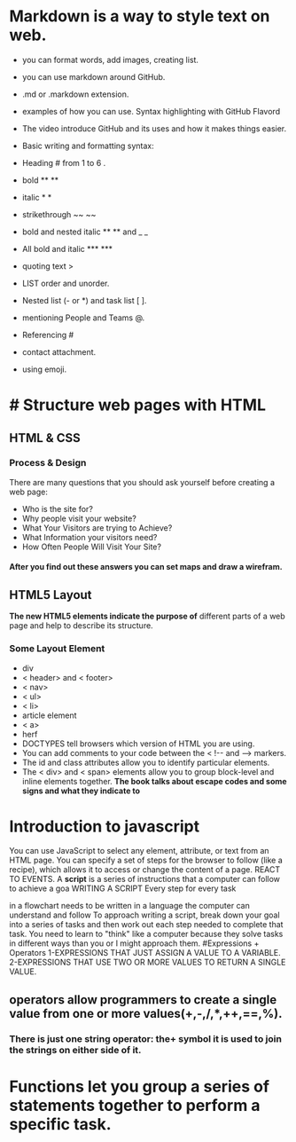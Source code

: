 # Markdown is a way to style text on web.
* you can format words, add images, creating list.
* you can use markdown around GitHub.
* .md or .markdown extension.
* examples of how you can use. Syntax highlighting with GitHub Flavord
* The video introduce GitHub and its uses and how it makes things easier.
* Basic writing and formatting syntax:
* Heading # from 1 to 6 .
* bold ** **
* italic * *
* strikethrough ~~ ~~
* bold and nested italic ** ** and _ _
* All bold and italic *** ***

* quoting text >
* LIST order and unorder.
* Nested list (- or *) and task list [ ].
* mentioning People and Teams @.
* Referencing #
* contact attachment.
* using emoji.
# # Structure web pages with HTML
##  **HTML & CSS** 
### Process & Design
There are many questions that you should ask yourself before creating a web page:
* Who is the site for?
* Why people visit your website?
* What Your Visitors are trying to Achieve?
* What Information your visitors need?
* How Often People Will Visit Your Site?
#### After you find out these answers you can set maps and draw a wirefram.
## HTML5 Layout
**The new HTML5 elements indicate the purpose of** 
different parts of a web page and help to describe 
its structure.
### Some Layout Element
* div
* < header> and < footer>
* < nav>
* < ul>
* < li>
* article element
* < a>
* herf
* DOCTYPES tell browsers which version of HTML you 
are using.
* You can add comments to your code between the 
< !-- and --> markers.
* The id and class attributes allow you to identify 
particular elements.
* The < div> and < span> elements allow you to group 
block-level and inline elements together. 
**The book talks about escape codes and some signs and what they indicate to**

# Introduction to javascript
You can use JavaScript to select any
element, attribute, or text from an
HTML page.
You can specify a set of steps for
the browser to follow (like a recipe),
which allows it to access or change the
content of a page.
REACT TO EVENTS.
A **script** is a series of instructions that a
computer can follow to achieve a goa
WRITING A SCRIPT
Every step for every task 

in a flowchart needs to be written
in a language the computer can
understand and follow
To approach writing a script, break down your goal into
a series of tasks and then work out each step needed
to complete that task.
You need to learn to "think" like
a computer because they solve
tasks in different ways than you or
I might approach them.
#Expressions + Operators
1-EXPRESSIONS THAT JUST ASSIGN A
VALUE TO A VARIABLE.
2-EXPRESSIONS THAT USE TWO OR
MORE VALUES TO RETURN A
SINGLE VALUE.
## operators allow programmers to create a single value from one or more values(+,-,/,*,++,==,%).
### There is just one string operator: the+ symbol it is used to join the strings on either side of it.
# Functions let you group a series of statements together to perform a specific task.

